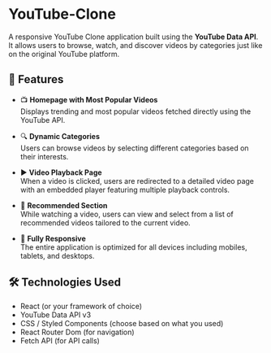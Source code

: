 # YouTube-Clone

A responsive YouTube Clone application built using the **YouTube Data API**. It allows users to browse, watch, and discover videos by categories just like on the original YouTube platform.

## 🚀 Features

- 📺 **Homepage with Most Popular Videos**  
  Displays trending and most popular videos fetched directly using the YouTube API.

- 🔍 **Dynamic Categories**  
  Users can browse videos by selecting different categories based on their interests.

- ▶️ **Video Playback Page**  
  When a video is clicked, users are redirected to a detailed video page with an embedded player featuring multiple playback controls.

- 🎯 **Recommended Section**  
  While watching a video, users can view and select from a list of recommended videos tailored to the current video.

- 📱 **Fully Responsive**  
  The entire application is optimized for all devices including mobiles, tablets, and desktops.

## 🛠️ Technologies Used

- React (or your framework of choice)
- YouTube Data API v3
- CSS  / Styled Components (choose based on what you used)
- React Router Dom (for navigation)
- Fetch API (for API calls)
